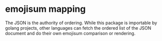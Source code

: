 # emojisum mapping

The JSON is the authority of ordering.  While this package is importable by
golang projects, other languages can fetch the ordered list of the JSON
document and do their own emojisum comparison or rendering.
